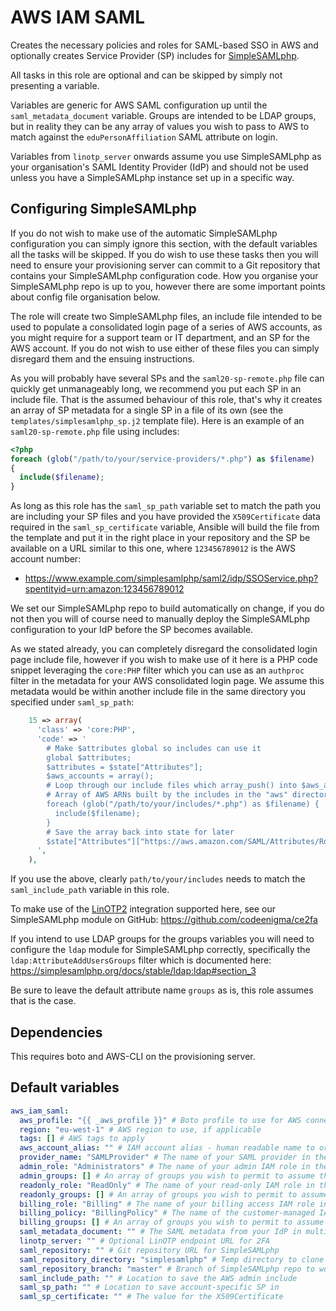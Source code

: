 # AWS IAM SAML
Creates the necessary policies and roles for SAML-based SSO in AWS and optionally creates Service Provider (SP) includes for [SimpleSAMLphp](https://simplesamlphp.org/).

All tasks in this role are optional and can be skipped by simply not presenting a variable.

Variables are generic for AWS SAML configuration up until the `saml_metadata_document` variable. Groups are intended to be LDAP groups, but in reality they can be any array of values you wish to pass to AWS to match against the `eduPersonAffiliation` SAML attribute on login.

Variables from `linotp_server` onwards assume you use SimpleSAMLphp as your organisation's SAML Identity Provider (IdP) and should not be used unless you have a SimpleSAMLphp instance set up in a specific way.

<!--TOC-->
<!--ENDTOC-->

## Configuring SimpleSAMLphp
If you do not wish to make use of the automatic SimpleSAMLphp configuration you can simply ignore this section, with the default variables all the tasks will be skipped. If you do wish to use these tasks then you will need to ensure your provisioning server can commit to a Git repository that contains your SimpleSAMLphp configuration code. How you organise your SimpleSAMLphp repo is up to you, however there are some important points about config file organisation below.

The role will create two SimpleSAMLphp files, an include file intended to be used to populate a consolidated login page of a series of AWS accounts, as you might require for a support team or IT department, and an SP for the AWS account. If you do not wish to use either of these files you can simply disregard them and the ensuing instructions.

As you will probably have several SPs and the `saml20-sp-remote.php` file can quickly get unmanageably long, we recommend you put each SP in an include file. That is the assumed behaviour of this role, that's why it creates an array of SP metadata for a single SP in a file of its own (see the `templates/simplesamlphp_sp.j2` template file). Here is an example of an `saml20-sp-remote.php` file using includes:

```php
<?php
foreach (glob("/path/to/your/service-providers/*.php") as $filename)
{
  include($filename);
}
```

As long as this role has the `saml_sp_path` variable set to match the path you are including your SP files and you have provided the `X509Certificate` data required in the `saml_sp_certificate` variable, Ansible will build the file from the template and put it in the right place in your repository and the SP be available on a URL similar to this one, where `123456789012` is the AWS account number:

* https://www.example.com/simplesamlphp/saml2/idp/SSOService.php?spentityid=urn:amazon:123456789012

We set our SimpleSAMLphp repo to build automatically on change, if you do not then you will of course need to manually deploy the SimpleSAMLphp configuration to your IdP before the SP becomes available.

As we stated already, you can completely disregard the consolidated login page include file, however if you wish to make use of it here is a PHP code snippet leveraging the `core:PHP` filter which you can use as an `authproc` filter in the metadata for your AWS consolidated login page. We assume this metadata would be within another include file in the same directory you specified under `saml_sp_path`:

```php
    15 => array(
      'class' => 'core:PHP',
      'code' => '
        # Make $attributes global so includes can use it
        global $attributes;
        $attributes = $state["Attributes"];
        $aws_accounts = array();
        # Loop through our include files which array_push() into $aws_accounts
        # Array of AWS ARNs built by the includes in the "aws" directory
        foreach (glob("/path/to/your/includes/*.php") as $filename) {
          include($filename);
        }
        # Save the array back into state for later
        $state["Attributes"]["https://aws.amazon.com/SAML/Attributes/Role"] = $aws_accounts;
      ',
    ),
```

If you use the above, clearly `path/to/your/includes` needs to match the `saml_include_path` variable in this role.

To make use of the [LinOTP2](https://linotp.org/) integration supported here, see our SimpleSAMLphp module on GitHub: https://github.com/codeenigma/ce2fa

If you intend to use LDAP groups for the groups variables you will need to configure the `ldap` module for SimpleSAMLphp correctly, specifically the `ldap:AttributeAddUsersGroups` filter which is documented here: https://simplesamlphp.org/docs/stable/ldap:ldap#section_3

Be sure to leave the default attribute name `groups` as is, this role assumes that is the case.

## Dependencies
This requires boto and AWS-CLI on the provisioning server.


<!--ROLEVARS-->
## Default variables
```yaml
aws_iam_saml:
  aws_profile: "{{ _aws_profile }}" # Boto profile to use for AWS connections
  region: "eu-west-1" # AWS region to use, if applicable
  tags: [] # AWS tags to apply
  aws_account_alias: "" # IAM account alias - human readable name to order SSO page
  provider_name: "SAMLProvider" # The name of your SAML provider in the AWS console
  admin_role: "Administrators" # The name of your admin IAM role in the AWS console
  admin_groups: [] # An array of groups you wish to permit to assume the admin IAM role
  readonly_role: "ReadOnly" # The name of your read-only IAM role in the AWS console
  readonly_groups: [] # An array of groups you wish to permit to assume the read-only IAM role
  billing_role: "Billing" # The name of your billing access IAM role in the AWS console
  billing_policy: "BillingPolicy" # The name of the customer-managed IAM policy to allow billing access only
  billing_groups: [] # An array of groups you wish to permit to assume the billing access IAM role
  saml_metadata_document: "" # The SAML metadata from your IdP in multiline XML format
  linotp_server: "" # Optional LinOTP endpoint URL for 2FA
  saml_repository: "" # Git repository URL for SimpleSAMLphp
  saml_repository_directory: "simplesamlphp" # Temp directory to clone SimpleSAMLphp into
  saml_repository_branch: "master" # Branch of SimpleSAMLphp repo to work in
  saml_include_path: "" # Location to save the AWS admin include
  saml_sp_path: "" # Location to save account-specific SP in
  saml_sp_certificate: "" # The value for the X509Certificate

```

<!--ENDROLEVARS-->

